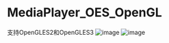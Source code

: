 # MediaPlayer_OES_OpenGL
支持OpenGLES2和OpenGLES3
![image](https://user-images.githubusercontent.com/4968861/229340679-49415563-7334-4e57-84fa-f2a6cdeddad0.png)
![image](https://user-images.githubusercontent.com/4968861/229340729-6eb81a68-07db-4709-9d79-e8cc9aa08c86.png)
